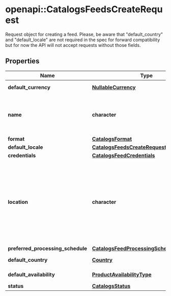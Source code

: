 # openapi::CatalogsFeedsCreateRequest

Request object for creating a feed. Please, be aware that \"default_country\" and \"default_locale\" are not required in the spec for forward compatibility but for now the API will not accept requests without those fields.

## Properties
Name | Type | Description | Notes
------------ | ------------- | ------------- | -------------
**default_currency** | [**NullableCurrency**](NullableCurrency.md) |  | [optional] [Enum: ] 
**name** | **character** | A human-friendly name associated to a given feed. | 
**format** | [**CatalogsFormat**](CatalogsFormat.md) |  | [Enum: ] 
**default_locale** | [**CatalogsFeedsCreateRequestDefaultLocale**](CatalogsFeedsCreateRequest_default_locale.md) |  | [optional] 
**credentials** | [**CatalogsFeedCredentials**](CatalogsFeedCredentials.md) |  | [optional] 
**location** | **character** | The URL where a feed is available for download. This URL is what Pinterest will use to download a feed for processing. | [Pattern: ^(http|https|ftp|sftp):/] 
**preferred_processing_schedule** | [**CatalogsFeedProcessingSchedule**](CatalogsFeedProcessingSchedule.md) |  | [optional] 
**default_country** | [**Country**](Country.md) |  | [optional] [Enum: ] 
**default_availability** | [**ProductAvailabilityType**](ProductAvailabilityType.md) |  | [optional] [Enum: ] 
**status** | [**CatalogsStatus**](CatalogsStatus.md) |  | [optional] 


